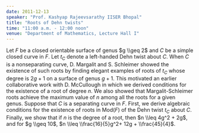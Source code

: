 ```yaml
---
date: 2011-12-13
speaker: "Prof. Kashyap Rajeevsarathy IISER Bhopal"
title: "Roots of Dehn twists"
time: "11:00 a.m. - 12:00 noon"
venue: "Department of Mathematics, Lecture Hall I"
---
```

Let $F$ be a closed orientable surface of genus $g \\geq 2$ and $C$ be
a simple closed curve in $F$. Let $t_C$ denote a left-handed Dehn twist
about $C$. When $C$ is a nonseparating curve, D. Margalit and
S. Schleimer showed the existence of such roots by finding elegant
examples of roots of $t_C$ whose degree is $2g + 1$ on a surface of
genus $g + 1$. This motivated an earlier collaborative work with D.
McCullough in which we derived conditions for the existence of a root
of degree $n$. We also showed that Margalit-Schleimer roots achieve the
maximum value of $n$ among all the roots for a given genus. Suppose that
$C$ is a separating curve in $F$. First, we derive algebraic conditions
for the existence of roots in Mod$(F)$ of the Dehn twist $t_C$ about $C$.
Finally, we show that if $n$ is the degree of a root, then
$n \\leq 4g^2 +  2g$, and for $g \\geq 10$, $n \\leq \\frac{16}{5}g^2+ 12g +
\\frac{45}{4}$.
